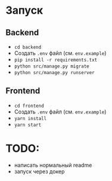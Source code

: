 # Запуск

## Backend
- `cd backend`
- Создать `.env` файл (см. `env.example`)
- `pip install -r requirements.txt`
- `python src/manage.py migrate`
- `python src/manage.py runserver`

## Frontend
- `cd frontend`
- Создать `.env` файл (см. `env.example`)
- `yarn install`
- `yarn start`

# TODO:
- написать нормальный readme
- запуск через докер
